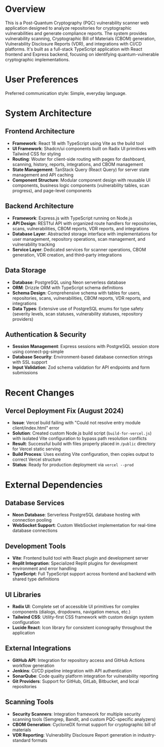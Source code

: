 # Overview

This is a Post-Quantum Cryptography (PQC) vulnerability scanner web application designed to analyze repositories for cryptographic vulnerabilities and generate compliance reports. The system provides vulnerability scanning, Cryptographic Bill of Materials (CBOM) generation, Vulnerability Disclosure Reports (VDR), and integrations with CI/CD platforms. It's built as a full-stack TypeScript application with React frontend and Express backend, focusing on identifying quantum-vulnerable cryptographic implementations.

# User Preferences

Preferred communication style: Simple, everyday language.

# System Architecture

## Frontend Architecture
- **Framework**: React 18 with TypeScript using Vite as the build tool
- **UI Framework**: Shadcn/ui components built on Radix UI primitives with Tailwind CSS for styling
- **Routing**: Wouter for client-side routing with pages for dashboard, scanning, history, reports, integrations, and CBOM management
- **State Management**: TanStack Query (React Query) for server state management and API caching
- **Component Structure**: Modular component design with reusable UI components, business logic components (vulnerability tables, scan progress), and page-level components

## Backend Architecture
- **Framework**: Express.js with TypeScript running on Node.js
- **API Design**: RESTful API with organized route handlers for repositories, scans, vulnerabilities, CBOM reports, VDR reports, and integrations
- **Database Layer**: Abstracted storage interface with implementations for user management, repository operations, scan management, and vulnerability tracking
- **Service Layer**: Dedicated services for scanner operations, CBOM generation, VDR creation, and third-party integrations

## Data Storage
- **Database**: PostgreSQL using Neon serverless database
- **ORM**: Drizzle ORM with TypeScript schema definitions
- **Schema Design**: Comprehensive schema with tables for users, repositories, scans, vulnerabilities, CBOM reports, VDR reports, and integrations
- **Data Types**: Extensive use of PostgreSQL enums for type safety (severity levels, scan statuses, vulnerability statuses, repository providers)

## Authentication & Security
- **Session Management**: Express sessions with PostgreSQL session store using connect-pg-simple
- **Database Security**: Environment-based database connection strings with SSL support
- **Input Validation**: Zod schema validation for API endpoints and form submissions

# Recent Changes

## Vercel Deployment Fix (August 2024)
- **Issue**: Vercel build failing with "Could not resolve entry module client/index.html" error
- **Solution**: Created custom Node.js build script (`build-for-vercel.js`) with isolated Vite configuration to bypass path resolution conflicts
- **Result**: Successful build with files properly placed in `/public` directory for Vercel static serving
- **Build Process**: Uses existing Vite configuration, then copies output to correct Vercel structure
- **Status**: Ready for production deployment via `vercel --prod`

# External Dependencies

## Database Services
- **Neon Database**: Serverless PostgreSQL database hosting with connection pooling
- **WebSocket Support**: Custom WebSocket implementation for real-time database connections

## Development Tools
- **Vite**: Frontend build tool with React plugin and development server
- **Replit Integration**: Specialized Replit plugins for development environment and error handling
- **TypeScript**: Full TypeScript support across frontend and backend with shared type definitions

## UI Libraries
- **Radix UI**: Complete set of accessible UI primitives for complex components (dialogs, dropdowns, navigation menus, etc.)
- **Tailwind CSS**: Utility-first CSS framework with custom design system configuration
- **Lucide React**: Icon library for consistent iconography throughout the application

## External Integrations
- **GitHub API**: Integration for repository access and GitHub Actions workflow generation
- **Jenkins**: CI/CD pipeline integration with API authentication
- **SonarQube**: Code quality platform integration for vulnerability reporting
- **Git Providers**: Support for GitHub, GitLab, Bitbucket, and local repositories

## Scanning Tools
- **Security Scanners**: Integration framework for multiple security scanning tools (Semgrep, Bandit, and custom PQC-specific analyzers)
- **CBOM Generation**: CycloneDX format support for cryptographic bill of materials
- **VDR Reporting**: Vulnerability Disclosure Report generation in industry-standard formats